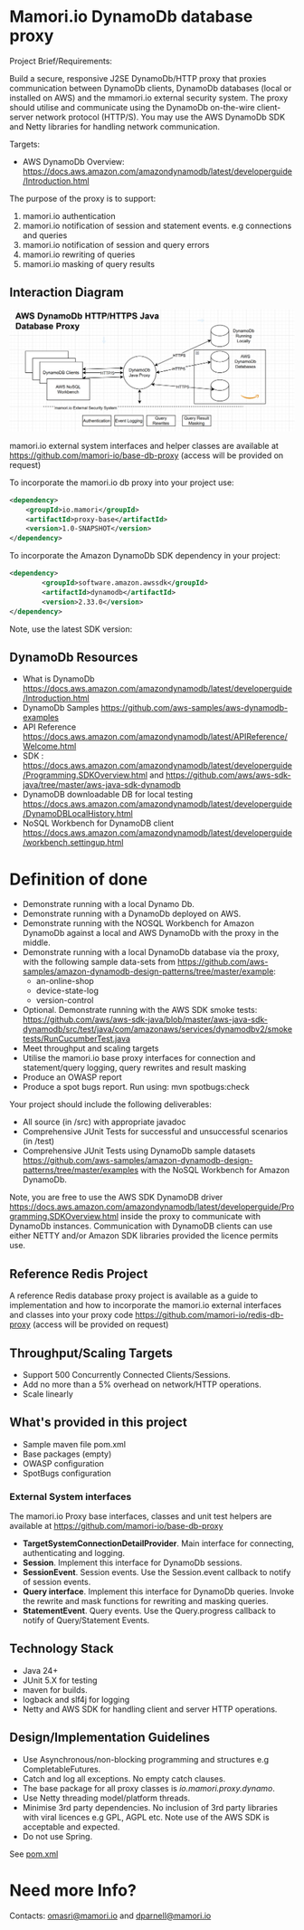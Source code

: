 # Mamori.io DynamoDb database proxy

Project Brief/Requirements:

Build a secure, responsive J2SE DynamoDb/HTTP proxy that proxies communication between
DynamoDb clients, DynamoDb databases (local or installed on AWS) and the mmamori.io external security system. The proxy should utilise and communicate using the DynamoDb on-the-wire
client-server network protocol (HTTP/S). You may use the AWS DynamoDb SDK and Netty libraries for handling network communication.

Targets:
* AWS DynamoDb Overview: https://docs.aws.amazon.com/amazondynamodb/latest/developerguide/Introduction.html

The purpose of the proxy is to support:

1. mamori.io authentication
2. mamori.io notification of session and statement events. e.g connections and queries
3. mamori.io notification of session and query errors
4. mamori.io rewriting of queries
5. mamori.io masking of query results

## Interaction Diagram

![img_1.png](img_1.png)

mamori.io external system interfaces and helper classes are available at  https://github.com/mamori-io/base-db-proxy
(access will be provided on request)

To incorporate the mamori.io db proxy into your project use:
```xml
<dependency>
    <groupId>io.mamori</groupId>
    <artifactId>proxy-base</artifactId>
    <version>1.0-SNAPSHOT</version>
</dependency>
```

To incorporate the Amazon DynamoDb SDK dependency in your project:

```xml
<dependency>
        <groupId>software.amazon.awssdk</groupId>
        <artifactId>dynamodb</artifactId>
        <version>2.33.0</version> 
</dependency>
```
Note, use the latest SDK version:

## DynamoDb Resources
* What is DynamoDb https://docs.aws.amazon.com/amazondynamodb/latest/developerguide/Introduction.html
* DynamoDb Samples  https://github.com/aws-samples/aws-dynamodb-examples
* API Reference  https://docs.aws.amazon.com/amazondynamodb/latest/APIReference/Welcome.html
* SDK : https://docs.aws.amazon.com/amazondynamodb/latest/developerguide/Programming.SDKOverview.html and https://github.com/aws/aws-sdk-java/tree/master/aws-java-sdk-dynamodb
* DynamoDB downloadable DB for local testing https://docs.aws.amazon.com/amazondynamodb/latest/developerguide/DynamoDBLocalHistory.html
* NoSQL Workbench for DynamoDB client https://docs.aws.amazon.com/amazondynamodb/latest/developerguide/workbench.settingup.html

# Definition of done
* Demonstrate running with a local Dynamo Db.
* Demonstrate running with a DynamoDb deployed on AWS.
* Demonstrate running with the NOSQL Workbench for Amazon DynamoDb against a local and AWS DynamoDb with the proxy in the middle.
* Demonstrate running with a local DynamoDb database via the proxy, with the following sample data-sets from https://github.com/aws-samples/amazon-dynamodb-design-patterns/tree/master/example:
  * an-online-shop
  * device-state-log
  * version-control
* Optional. Demonstrate running with the AWS SDK smoke tests: https://github.com/aws/aws-sdk-java/blob/master/aws-java-sdk-dynamodb/src/test/java/com/amazonaws/services/dynamodbv2/smoketests/RunCucumberTest.java
* Meet throughput and scaling targets
* Utilise the mamori.io base proxy interfaces for connection and statement/query logging, query rewrites and result masking
* Produce an OWASP report
* Produce a spot bugs report. Run using: mvn spotbugs:check

Your project should include the following deliverables:

* All source (in /src) with appropriate javadoc
* Comprehensive JUnit Tests for successful and unsuccessful scenarios (in /test)
* Comprehensive JUnit Tests using DynamoDb sample datasets https://github.com/aws-samples/amazon-dynamodb-design-patterns/tree/master/examples with the NoSQL Workbench for Amazon DynamoDb.

Note, you are free to use the AWS SDK DynamoDB driver https://docs.aws.amazon.com/amazondynamodb/latest/developerguide/Programming.SDKOverview.html inside the proxy to communicate with DynamoDb instances.
Communication with DynamoDB clients can use either NETTY and/or Amazon SDK libraries provided the licence permits use.

## Reference Redis Project
A reference Redis database proxy project is available as a guide to implementation and how to incorporate the mamori.io external interfaces and
classes into your proxy code https://github.com/mamori-io/redis-db-proxy
(access will be provided on request)

## Throughput/Scaling Targets
* Support 500 Concurrently Connected Clients/Sessions.
* Add no more than a 5% overhead on network/HTTP operations.
* Scale linearly

## What's provided in this project
* Sample maven file pom.xml
* Base packages (empty)
* OWASP configuration
* SpotBugs configuration

### External System interfaces

The mamori.io Proxy base interfaces, classes and unit test helpers are available at https://github.com/mamori-io/base-db-proxy

* **TargetSystemConnectionDetailProvider**. Main interface for connecting, authenticating and  logging.
* **Session**. Implement this interface for DynamoDb sessions.
* **SessionEvent**. Session events. Use the Session.event callback to notify of session events.
* **Query interface**. Implement this interface for DynamoDb queries. Invoke the rewrite and mask functions for rewriting and masking queries.
* **StatementEvent**. Query events. Use the Query.progress callback to notify of Query/Statement Events.

## Technology Stack
* Java 24+
* JUnit 5.X for testing
* maven for builds.
* logback and slf4j for logging
* Netty and AWS SDK for handling client and server HTTP operations.

## Design/Implementation Guidelines
* Use Asynchronous/non-blocking programming and structures e.g CompletableFutures.
* Catch and log all exceptions. No empty catch clauses.
* The base package for all proxy classes is *io.mamori.proxy.dynamo*.
* Use Netty threading model/platform threads.
* Minimise 3rd party dependencies. No inclusion of 3rd party libraries with viral licences e.g GPL, AGPL etc. Note use of the AWS SDK is acceptable and expected.
* Do not use Spring.

See [pom.xml](pom.xml)

# Need more Info?
Contacts: omasri@mamori.io and dparnell@mamori.io

